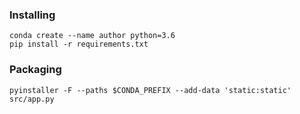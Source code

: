 ### Installing

```
conda create --name author python=3.6
pip install -r requirements.txt
```

### Packaging

```
pyinstaller -F --paths $CONDA_PREFIX --add-data 'static:static' src/app.py
```
